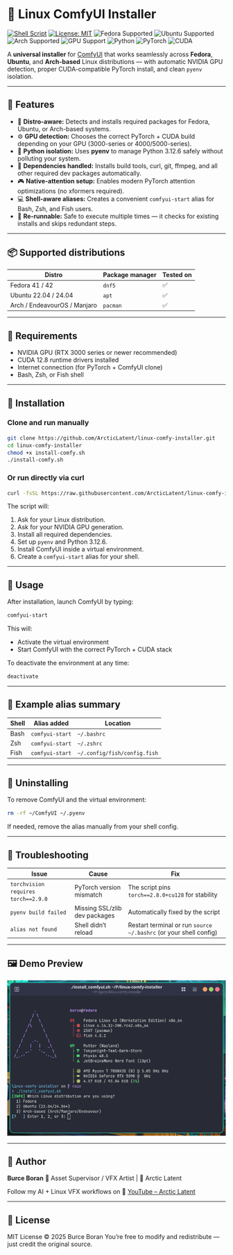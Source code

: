 # 🧊 Linux ComfyUI Installer
[![Shell Script](https://img.shields.io/badge/Shell-Bash%2FZsh%2FFish-4EAA25?logo=gnu-bash&logoColor=white)](https://www.gnu.org/software/bash/)
[![License: MIT](https://img.shields.io/badge/License-MIT-blue.svg)](LICENSE)
![Fedora Supported](https://img.shields.io/badge/Fedora-41%2F42-blue?logo=fedora&logoColor=white)
![Ubuntu Supported](https://img.shields.io/badge/Ubuntu-22.04%2F24.04-E95420?logo=ubuntu&logoColor=white)
![Arch Supported](https://img.shields.io/badge/Arch%20Linux-Endeavour%2FManjaro-1793D1?logo=arch-linux&logoColor=white)
![GPU Support](https://img.shields.io/badge/NVIDIA-RTX%203000%2F4000%2F5000-%2376B900?logo=nvidia&logoColor=white)
![Python](https://img.shields.io/badge/Python-3.12.6-3776AB?logo=python&logoColor=white)
![PyTorch](https://img.shields.io/badge/PyTorch-2.8.0%2Bcu128-EE4C2C?logo=pytorch&logoColor=white)
![CUDA](https://img.shields.io/badge/CUDA-12.8-76B900?logo=nvidia&logoColor=white)

A **universal installer** for [ComfyUI](https://github.com/comfyanonymous/ComfyUI) that works seamlessly across **Fedora**, **Ubuntu**, and **Arch-based** Linux distributions — with automatic NVIDIA GPU detection, proper CUDA-compatible PyTorch install, and clean `pyenv` isolation.

---

## 🚀 Features

- 🧠 **Distro-aware:** Detects and installs required packages for Fedora, Ubuntu, or Arch-based systems.
- ⚙️ **GPU detection:** Chooses the correct PyTorch + CUDA build depending on your GPU (3000-series or 4000/5000-series).
- 🐍 **Python isolation:** Uses **pyenv** to manage Python 3.12.6 safely without polluting your system.
- 🧩 **Dependencies handled:** Installs build tools, curl, git, ffmpeg, and all other required dev packages automatically.
- 🎮 **Native-attention setup:** Enables modern PyTorch attention optimizations (no xformers required).
- 💻 **Shell-aware aliases:** Creates a convenient `comfyui-start` alias for Bash, Zsh, and Fish users.
- 🧼 **Re-runnable:** Safe to execute multiple times — it checks for existing installs and skips redundant steps.

---

## 📦 Supported distributions

| Distro | Package manager | Tested on |
|---------|-----------------|------------|
| Fedora 41 / 42 | `dnf5` | ✅ |
| Ubuntu 22.04 / 24.04 | `apt` | ✅ |
| Arch / EndeavourOS / Manjaro | `pacman` | ✅ |

---

## 🔧 Requirements

- NVIDIA GPU (RTX 3000 series or newer recommended)
- CUDA 12.8 runtime drivers installed
- Internet connection (for PyTorch + ComfyUI clone)
- Bash, Zsh, or Fish shell

---

## 🧰 Installation

### Clone and run manually

```bash
git clone https://github.com/ArcticLatent/linux-comfy-installer.git
cd linux-comfy-installer
chmod +x install-comfy.sh
./install-comfy.sh
```

### Or run directly via curl

```bash
curl -fsSL https://raw.githubusercontent.com/ArcticLatent/linux-comfy-installer/main/install-comfy.sh | bash
```

The script will:

1. Ask for your Linux distribution.
2. Ask for your NVIDIA GPU generation.
3. Install all required dependencies.
4. Set up `pyenv` and Python 3.12.6.
5. Install ComfyUI inside a virtual environment.
6. Create a `comfyui-start` alias for your shell.

---

## 🧠 Usage

After installation, launch ComfyUI by typing:

```bash
comfyui-start
```

This will:
- Activate the virtual environment
- Start ComfyUI with the correct PyTorch + CUDA stack

To deactivate the environment at any time:

```bash
deactivate
```

---

## 🧩 Example alias summary

| Shell | Alias added | Location |
|--------|--------------|-----------|
| Bash | `comfyui-start` | `~/.bashrc` |
| Zsh | `comfyui-start` | `~/.zshrc` |
| Fish | `comfyui-start` | `~/.config/fish/config.fish` |

---

## 🧱 Uninstalling

To remove ComfyUI and the virtual environment:

```bash
rm -rf ~/ComfyUI ~/.pyenv
```

If needed, remove the alias manually from your shell config.

---

## 🧭 Troubleshooting

| Issue | Cause | Fix |
|--------|--------|-----|
| `torchvision requires torch==2.9.0` | PyTorch version mismatch | The script pins `torch==2.8.0+cu128` for stability |
| `pyenv build failed` | Missing SSL/zlib dev packages | Automatically fixed by the script |
| `alias not found` | Shell didn’t reload | Restart terminal or run `source ~/.bashrc` (or your shell config) |

---

## 🖼️ Demo Preview

![ComfyUI Installer Preview](https://raw.githubusercontent.com/arcticlatent/linux-comfy-installer/main/assets/demo.png)

---

## 🧊 Author

**Burce Boran**
🎥 Asset Supervisor / VFX Artist | 🐧 Arctic Latent

Follow my AI + Linux VFX workflows on
🔗 [YouTube – Arctic Latent](https://youtube.com/@ArcticLatent)

---

## 🪪 License

MIT License © 2025 Burce Boran
You’re free to modify and redistribute — just credit the original source.
